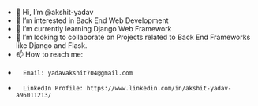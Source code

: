 - 👋 Hi, I’m @akshit-yadav
- 👀 I’m interested in Back End Web Development
- 🌱 I’m currently learning Django Web Framework 
- 💞️ I’m looking to collaborate on Projects related to Back End Frameworks like Django and Flask.
- 📫 How to reach me:
-       Email: yadavakshit704@gmail.com
-       LinkedIn Profile: https://www.linkedin.com/in/akshit-yadav-a96011213/


<!---
akshit-yadav/akshit-yadav is a ✨ special ✨ repository because its `README.md` (this file) appears on your GitHub profile.
You can click the Preview link to take a look at your changes.
--->
